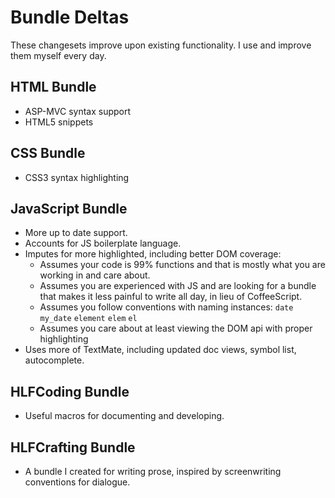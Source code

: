 # Bundle Deltas

These changesets improve upon existing functionality. I use and improve them myself every
day. 

## HTML Bundle
* ASP-MVC syntax support
* HTML5 snippets

## CSS Bundle
* CSS3 syntax highlighting

## JavaScript Bundle

- More up to date support.
- Accounts for JS boilerplate language.
- Imputes for more highlighted, including better DOM coverage:
  - Assumes your code is 99% functions and that is mostly what you are working in
    and care about.
  - Assumes you are experienced with JS and are looking for a bundle that makes
    it less painful to write all day, in lieu of CoffeeScript.
  - Assumes you follow conventions with naming instances: 
    `date` `my_date` `element` `elem` `el`
  - Assumes you care about at least viewing the DOM api with proper highlighting
- Uses more of TextMate, including updated doc views, symbol list, autocomplete.

## HLFCoding Bundle
* Useful macros for documenting and developing.

## HLFCrafting Bundle
* A bundle I created for writing prose, inspired by screenwriting conventions for dialogue.